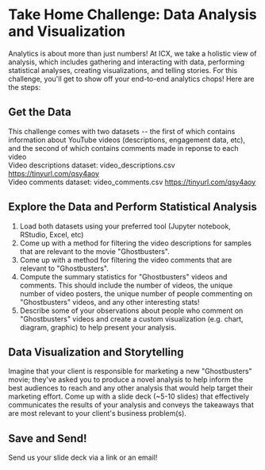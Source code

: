 # Take Home Challenge: Data Analysis and Visualization  
Analytics is about more than just numbers! At ICX, we take a holistic view of analysis, which includes gathering and interacting with data, performing statistical analyses, creating visualizations, and telling stories. For this challenge, you'll get to show off your end-to-end analytics chops! Here are the steps:  

## Get the Data  
This challenge comes with two datasets -- the first of which contains information about YouTube videos (descriptions, engagement data, etc), and the second of which contains comments made in reponse to each video  
Video descriptions dataset: video_descriptions.csv https://tinyurl.com/qsy4aoy  
Video comments dataset: video_comments.csv https://tinyurl.com/qsy4aoy  

## Explore the Data and Perform Statistical Analysis  
1. Load both datasets using your preferred tool (Jupyter notebook, RStudio, Excel, etc)  
2. Come up with a method for filtering the video descriptions for samples that are relevant to the movie "Ghostbusters".  
3. Come up with a method for filtering the video comments that are relevant to "Ghostbusters".  
3. Compute the summary statistics for "Ghostbusters" videos and comments. This should include the number of videos, the unique number of video posters, the unique number of people commenting on "Ghostbusters" videos, and any other interesting stats!  
4. Describe some of your observations about people who comment on "Ghostbusters" videos and create a custom visualization (e.g. chart, diagram, graphic) to help present your analysis.  

## Data Visualization and Storytelling  
Imagine that your client is responsible for marketing a new "Ghostbusters" movie; they've asked you to produce a novel analysis to help inform the best audiences to reach and any other analysis that would help target their marketing effort. Come up with a slide deck (~5-10 slides) that effectively communicates the results of your analysis and conveys the takeaways that are most relevant to your client's business problem(s).  

## Save and Send!  
Send us your slide deck via a link or an email!  
